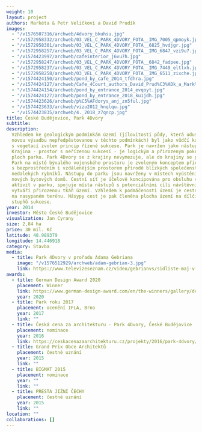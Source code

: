 ```yaml
---
weight: 10
layout: project
authors: Markéta & Petr Veličkovi a David Prudík
images:
  - "/v1576507316/archweb/4dvory_bkuhsu.jpg"
  - "/v1572958332/archweb/03_VEL_C_PARK_4DVORY_FOTA__IMG_7005_qpmoyk.jpg"
  - "/v1572958301/archweb/03_VEL_C_PARK_4DVORY_FOTA__6825_hvdjgr.jpg"
  - "/v1572958257/archweb/03_VEL_C_PARK_4DVORY_FOTA__IMG_6847_vzi9u7.jpg"
  - "/v1574423997/archweb/cafeinterior_j6vu7h.jpg"
  - "/v1572958247/archweb/03_VEL_C_PARK_4DVORY_FOTA__6842_fadpee.jpg"
  - "/v1572958237/archweb/03_VEL_C_PARK_4DVORY_FOTA__IMG_7449_eltlxh.jpg"
  - "/v1572958258/archweb/03_VEL_C_PARK_4DVORY_FOTA__IMG_6511_zixche.jpg"
  - "/v1574424150/archweb/pond_by_cafe_2014_tfdhra.jpg"
  - "/v1574424127/archweb/Cafe_4Court_authors_David_Prud%C3%ADk_a_Mark%C3%A9ta_a_Petr_Veli%C4%8Dkovi_kfzbrk.jpg"
  - "/v1574424154/archweb/pond_by_entrance_2014_evqoyt.jpg"
  - "/v1574424127/archweb/pond_by_entrance_2018_ku1jdh.jpg"
  - "/v1574423626/archweb/p%C5%AFdorys_anj_zn5ful.jpg"
  - "/v1574423633/archweb/vizu2012_hnqlqu.jpg"
  - "/v1574423835/archweb/4._2018_z7qncp.jpg"
title: České Budějovice, Park 4Dvory
subtitle:
description:
  Vzhledem ke geologickým podmínkám území (jílovitosti půdy, která udusí
  novou výsadbu nepředpěstovanou v těchto podmínkách) byl jako vůdčí koncept práce
  s vegetací zvolen princip řízené sukcese. Park je navržen jako nástup do krajiny.
  Krajina - prostor s neřízenou sukcesí - je logickým a přirozeným pokračováním sukcesních
  ploch parku. Park 4Dvory se z krajiny nevymezuje, ale do krajiny se postupně „noří“.
  Park na místě bývalého vojenského prostoru je zvoleným konceptem přirozeně propojen
  s bezprostředním i vzdálenějším prostorem přírodě blízkých společenstev i ekosystémem
  nedalekých rybníků. Nástupy do parku jsou navrženy v místech vyústění ulic budoucích
  nových bytových domů. Cestní síť je účelově koncipována pro obsluhu všech potřebných
  aktivit v parku, spojuje místa nástupů s potenciálními cíli návštěvníků parku a
  vytváří přirozenou tkáň území. Vzhledem k podmáčenosti území je cestní síť založena
  na nasypaném terénu. Násypy cest je pak členěna plocha území na dílčí plochy jednotlivých
  stupňů sukcese.
year: 2014
investor: Město České Budějovice
visualization: Jan Cyrany
size: 2,84 ha
price: 30 mil. Kč
latitude: 48.989379
longitude: 14.446918
category: Stavba
media:
  - title: Park 4Dvory v prořadu Adama Gebriana
    image: "/v1576512929/archweb/adam-gebrian-3.jpg"
    link: https://www.televizeseznam.cz/video/gebrianvs/sidliste-maj-v-ceskych-budejovicich-vyjimecne-dobre-investovane-verejne-penize-206912
awards:
  - title: German Design Award 2020
    placement: Winner
    link: https://www.german-design-award.com/en/the-winners/gallery/detail/27983-4courts-park.html
    year: 2020
  - title: Park roku 2017
    placement: ocenění IFLA, Brno
    year: 2017
    link: ""
  - title: Česká cena za architekturu - Park 4Dvory, České Budějovice
    placement: nominace
    year: 2016
    link: https://ceskacenazaarchitekturu.cz/projekty/2016/park-4dvory/
  - title: Grand Prix Obce Architektů
    placement: čestné uznání
    year: 2015
    link: ""
  - title: BIGMAT 2015
    placement: nominace
    year: ""
    link: ""
  - title: PRESTA JIŽNÍ ČECHY
    placement: čestné uznání
    year: 2015
    link: ""
location: ""
collaborations: []
---
```


